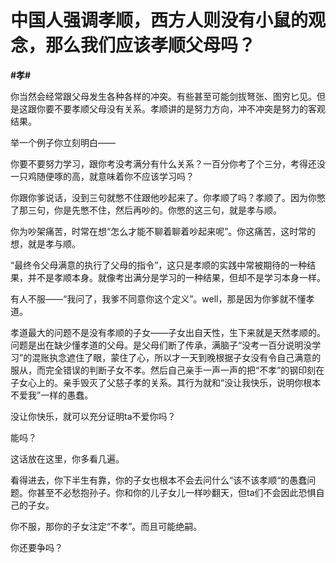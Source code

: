 # 中国人强调孝顺，西方人则没有小鼠的观念，那么我们应该孝顺父母吗？
**#孝#** 

你当然会经常跟父母发生各种各样的冲突。有些甚至可能剑拔弩张、图穷匕见。但是这跟你要不要孝顺父母没有关系。孝顺讲的是努力方向，冲不冲突是努力的客观结果。

举一个例子你立刻明白——

你要不要努力学习，跟你考没考满分有什么关系？一百分你考了个三分，考得还没一只鸡随便啄的高，就意味着你不应该学习吗？

你跟你爹说话，没到三句就憋不住跟他吵起来了。你孝顺了吗？孝顺了。因为你憋了那三句，你是先憋不住，然后再吵的。你憋的这三句，就是孝与顺。

你为吵架痛苦，时常在想“怎么才能不聊着聊着吵起来呢”。你这痛苦，这时常的想，就是孝与顺。

“最终令父母满意的执行了父母的指令”，这只是孝顺的实践中常被期待的一种结果，并不是孝顺本身。就像考出满分是学习的一种结果，但却不是学习本身一样。

有人不服——“我问了，我爹不同意你这个定义”。well，那是因为你爹就不懂孝道。



孝道最大的问题不是没有孝顺的子女——子女出自天性，生下来就是天然孝顺的。问题是出在缺少懂孝道的父母。是父母们断了传承，满脑子“没考一百分说明没学习”的混账执念遮住了眼，蒙住了心，所以才一天到晚根据子女没有令自己满意的服从，而完全错误的判断子女不孝。然后自己亲手一声一声的把“不孝”的钢印刻在子女心上的。亲手毁灭了父慈子孝的关系。其行为就和“没让我快乐，说明你根本不爱我”一样的愚蠢。

没让你快乐，就可以充分证明ta不爱你吗？

能吗？



这话放在这里，你多看几遍。

看得进去，你下半生有靠，你的子女也根本不会去问什么“该不该孝顺“的愚蠢问题。你甚至不必愁抱孙子。你和你的儿子女儿一样吵翻天，但ta们不会因此恐惧自己的子女。

你不服，那你的子女注定“不孝”。而且可能绝嗣。

你还要争吗？